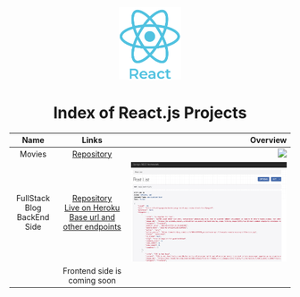 <p align="center"> 
    <img src='Assets/logo_react.png' height=130>
    <h1 align="center">Index of React.js Projects</h1>
</p> 
  
| Name     | Links                                                      |           Overview                  |
|:--------:|:--------------------------------------------------------------:|------------------------------------:|
|Movies | [Repository](https://github.com/SemihDurmus/SDR_01_Movies)| <img src='Assets/Movies40s2.gif' width='700px'>|
|FullStack Blog<br/>BackEnd Side  | [Repository](https://github.com/SemihDurmus/Fullstack_Blog_App_Backend.git)<br/>[Live on Heroku](https://fs-blog-app-backend-django.herokuapp.com/api/post-list/)<br/>[Base url and other endpoints](https://fs-blog-app-backend-django.herokuapp.com/)| <img src='Assets/blog_backend.png' width='700px'>|
| | Frontend side is coming soon |
